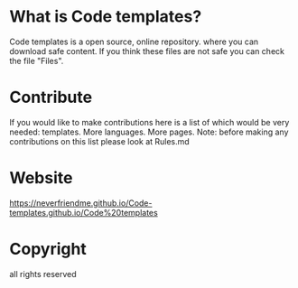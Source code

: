 # What is Code templates?
Code templates is a  open source, online repository.
where you can download safe content. If you think these files are not safe you can check the file "Files".
# Contribute
If you would like to make contributions here is a list of which would be very needed:
templates.
More languages.
More pages.
Note: before making any contributions on this list please look at Rules.md
# Website
https://neverfriendme.github.io/Code-templates.github.io/Code%20templates
# Copyright
all rights reserved

